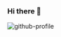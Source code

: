 ### Hi there 👋

![github-profile](https://user-images.githubusercontent.com/98556082/217818943-3ef2b1bd-b20e-49c3-83b7-f8022fff1350.png)

<!--
**TomHFE/TomHFE** is a ✨ _special_ ✨ repository because its `README.md` (this file) appears on your GitHub profile.

Here are some ideas to get you started:

- 🔭 I’m currently working on ...
- 🌱 I’m currently learning ...
- 👯 I’m looking to collaborate on ...
- 🤔 I’m looking for help with ...
- 💬 Ask me about ...
- 📫 How to reach me: ...
- 😄 Pronouns: ...
- ⚡ Fun fact: ...
-->
